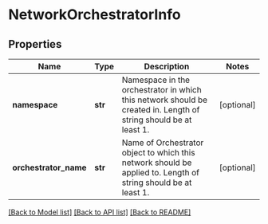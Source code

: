 # NetworkOrchestratorInfo

## Properties
Name | Type | Description | Notes
------------ | ------------- | ------------- | -------------
**namespace** | **str** | Namespace in the orchestrator in which this network should be created in. Length of string should be at least 1. | [optional] 
**orchestrator_name** | **str** | Name of Orchestrator object to which this network should be applied to. Length of string should be at least 1. | [optional] 

[[Back to Model list]](../README.md#documentation-for-models) [[Back to API list]](../README.md#documentation-for-api-endpoints) [[Back to README]](../README.md)


